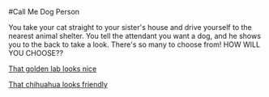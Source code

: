 #Call Me Dog Person

You take your cat straight to your sister's house and drive yourself to
the nearest animal shelter. You tell the attendant you want a dog, and
he shows you to the back to take a look. There's so many to choose from!
HOW WILL YOU CHOOSE??

[That golden lab looks nice](../golden-lab/golden-lab.md)

[That chihuahua looks friendly](../chihuahua/chihuahua.md)